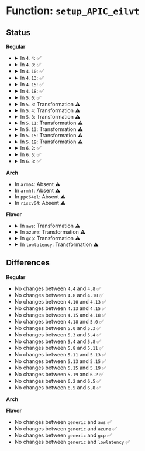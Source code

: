 # Function: <code>setup_APIC_eilvt</code>

## Status
<b>Regular</b>
<ul>
<li>
<details>
<summary>In <code>4.4</code>: ✅</summary>

```c
int setup_APIC_eilvt(u8 offset, u8 vector, u8 msg_type, u8 mask);
```

**Collision:** Unique Global

**Inline:** No

**Transformation:** False

**Instances:**

```
In arch/x86/kernel/apic/apic.c (ffffffff81053340)
Location: arch/x86/kernel/apic/apic.c:421
Inline: False
Direct callers:
  - arch/x86/events/amd/ibs.c:force_ibs_eilvt_setup
  - arch/x86/events/amd/ibs.c:force_ibs_eilvt_setup
  - arch/x86/events/amd/ibs.c:force_ibs_eilvt_setup
  - arch/x86/events/amd/ibs.c:amd_ibs_init
  - arch/x86/kernel/cpu/mcheck/mce_amd.c:mce_amd_feature_init
  - arch/x86/kernel/cpu/mcheck/mce_amd.c:mce_amd_feature_init
```
**Symbols:**

```
ffffffff81053340-ffffffff8105349c: setup_APIC_eilvt (STB_GLOBAL)
```
</details>
</li>
<li>
<details>
<summary>In <code>4.8</code>: ✅</summary>

```c
int setup_APIC_eilvt(u8 offset, u8 vector, u8 msg_type, u8 mask);
```

**Collision:** Unique Global

**Inline:** No

**Transformation:** False

**Instances:**

```
In arch/x86/kernel/apic/apic.c (ffffffff81053450)
Location: arch/x86/kernel/apic/apic.c:429
Inline: False
Direct callers:
  - arch/x86/events/amd/ibs.c:amd_ibs_init
  - arch/x86/events/amd/ibs.c:clear_APIC_ibs
  - arch/x86/events/amd/ibs.c:force_ibs_eilvt_setup
  - arch/x86/events/amd/ibs.c:force_ibs_eilvt_setup
  - arch/x86/events/amd/ibs.c:force_ibs_eilvt_setup
  - arch/x86/kernel/cpu/mcheck/mce_amd.c:mce_amd_feature_init
  - arch/x86/kernel/cpu/mcheck/mce_amd.c:prepare_threshold_block
```
**Symbols:**

```
ffffffff81053450-ffffffff810535b5: setup_APIC_eilvt (STB_GLOBAL)
```
</details>
</li>
<li>
<details>
<summary>In <code>4.10</code>: ✅</summary>

```c
int setup_APIC_eilvt(u8 offset, u8 vector, u8 msg_type, u8 mask);
```

**Collision:** Unique Global

**Inline:** No

**Transformation:** False

**Instances:**

```
In arch/x86/kernel/apic/apic.c (ffffffff81056140)
Location: arch/x86/kernel/apic/apic.c:430
Inline: False
Direct callers:
  - arch/x86/events/amd/ibs.c:amd_ibs_init
  - arch/x86/events/amd/ibs.c:clear_APIC_ibs
  - arch/x86/events/amd/ibs.c:force_ibs_eilvt_setup
  - arch/x86/events/amd/ibs.c:force_ibs_eilvt_setup
  - arch/x86/events/amd/ibs.c:force_ibs_eilvt_setup
  - arch/x86/kernel/cpu/mcheck/mce_amd.c:mce_amd_feature_init
  - arch/x86/kernel/cpu/mcheck/mce_amd.c:prepare_threshold_block
```
**Symbols:**

```
ffffffff81056140-ffffffff810562a5: setup_APIC_eilvt (STB_GLOBAL)
```
</details>
</li>
<li>
<details>
<summary>In <code>4.13</code>: ✅</summary>

```c
int setup_APIC_eilvt(u8 offset, u8 vector, u8 msg_type, u8 mask);
```

**Collision:** Unique Global

**Inline:** No

**Transformation:** False

**Instances:**

```
In arch/x86/kernel/apic/apic.c (ffffffff81055a70)
Location: arch/x86/kernel/apic/apic.c:432
Inline: False
Direct callers:
  - arch/x86/events/amd/ibs.c:amd_ibs_init
  - arch/x86/events/amd/ibs.c:clear_APIC_ibs
  - arch/x86/events/amd/ibs.c:force_ibs_eilvt_setup
  - arch/x86/events/amd/ibs.c:force_ibs_eilvt_setup
  - arch/x86/events/amd/ibs.c:force_ibs_eilvt_setup
  - arch/x86/kernel/cpu/mcheck/mce_amd.c:mce_amd_feature_init
  - arch/x86/kernel/cpu/mcheck/mce_amd.c:prepare_threshold_block
```
**Symbols:**

```
ffffffff81055a70-ffffffff81055bc4: setup_APIC_eilvt (STB_GLOBAL)
```
</details>
</li>
<li>
<details>
<summary>In <code>4.15</code>: ✅</summary>

```c
int setup_APIC_eilvt(u8 offset, u8 vector, u8 msg_type, u8 mask);
```

**Collision:** Unique Global

**Inline:** No

**Transformation:** False

**Instances:**

```
In arch/x86/kernel/apic/apic.c (ffffffff810595a0)
Location: arch/x86/kernel/apic/apic.c:423
Inline: False
Direct callers:
  - arch/x86/events/amd/ibs.c:amd_ibs_init
  - arch/x86/events/amd/ibs.c:clear_APIC_ibs
  - arch/x86/events/amd/ibs.c:force_ibs_eilvt_setup
  - arch/x86/events/amd/ibs.c:force_ibs_eilvt_setup
  - arch/x86/events/amd/ibs.c:force_ibs_eilvt_setup
  - arch/x86/kernel/cpu/mcheck/mce_amd.c:mce_amd_feature_init
  - arch/x86/kernel/cpu/mcheck/mce_amd.c:prepare_threshold_block
```
**Symbols:**

```
ffffffff810595a0-ffffffff810596fa: setup_APIC_eilvt (STB_GLOBAL)
```
</details>
</li>
<li>
<details>
<summary>In <code>4.18</code>: ✅</summary>

```c
int setup_APIC_eilvt(u8 offset, u8 vector, u8 msg_type, u8 mask);
```

**Collision:** Unique Global

**Inline:** No

**Transformation:** False

**Instances:**

```
In arch/x86/kernel/apic/apic.c (ffffffff8105c870)
Location: arch/x86/kernel/apic/apic.c:424
Inline: False
Direct callers:
  - arch/x86/events/amd/ibs.c:amd_ibs_init
  - arch/x86/events/amd/ibs.c:clear_APIC_ibs
  - arch/x86/events/amd/ibs.c:force_ibs_eilvt_setup
  - arch/x86/events/amd/ibs.c:force_ibs_eilvt_setup
  - arch/x86/events/amd/ibs.c:force_ibs_eilvt_setup
  - arch/x86/kernel/cpu/mcheck/mce_amd.c:mce_amd_feature_init
  - arch/x86/kernel/cpu/mcheck/mce_amd.c:prepare_threshold_block
```
**Symbols:**

```
ffffffff8105c870-ffffffff8105c9cd: setup_APIC_eilvt (STB_GLOBAL)
```
</details>
</li>
<li>
<details>
<summary>In <code>5.0</code>: ✅</summary>

```c
int setup_APIC_eilvt(u8 offset, u8 vector, u8 msg_type, u8 mask);
```

**Collision:** Unique Global

**Inline:** No

**Transformation:** False

**Instances:**

```
In arch/x86/kernel/apic/apic.c (ffffffff810624f0)
Location: arch/x86/kernel/apic/apic.c:430
Inline: False
Direct callers:
  - arch/x86/events/amd/ibs.c:amd_ibs_init
  - arch/x86/events/amd/ibs.c:clear_APIC_ibs
  - arch/x86/events/amd/ibs.c:force_ibs_eilvt_setup
  - arch/x86/events/amd/ibs.c:force_ibs_eilvt_setup
  - arch/x86/events/amd/ibs.c:force_ibs_eilvt_setup
  - arch/x86/kernel/cpu/mce/amd.c:mce_amd_feature_init
  - arch/x86/kernel/cpu/mce/amd.c:prepare_threshold_block
```
**Symbols:**

```
ffffffff810624f0-ffffffff8106265a: setup_APIC_eilvt (STB_GLOBAL)
```
</details>
</li>
<li>
<details>
<summary>In <code>5.3</code>: Transformation ⚠️</summary>

```c
int setup_APIC_eilvt(u8 offset, u8 vector, u8 msg_type, u8 mask);
```

**Collision:** Unique Global

**Inline:** No

**Transformation:** True

**Instances:**

```
In arch/x86/kernel/apic/apic.c (0)
Location: arch/x86/kernel/apic/apic.c:431
Inline: False
Direct callers:
  - arch/x86/events/amd/ibs.c:amd_ibs_init
  - arch/x86/events/amd/ibs.c:clear_APIC_ibs
  - arch/x86/events/amd/ibs.c:force_ibs_eilvt_setup
  - arch/x86/events/amd/ibs.c:force_ibs_eilvt_setup
  - arch/x86/events/amd/ibs.c:force_ibs_eilvt_setup
  - arch/x86/kernel/cpu/mce/amd.c:mce_amd_feature_init
  - arch/x86/kernel/cpu/mce/amd.c:prepare_threshold_block
```
**Symbols:**

```
ffffffff81066dfe-ffffffff81066e40: setup_APIC_eilvt.cold (STB_LOCAL)
ffffffff81065bb0-ffffffff81065ce3: setup_APIC_eilvt (STB_GLOBAL)
```
</details>
</li>
<li>
<details>
<summary>In <code>5.4</code>: Transformation ⚠️</summary>

```c
int setup_APIC_eilvt(u8 offset, u8 vector, u8 msg_type, u8 mask);
```

**Collision:** Unique Global

**Inline:** No

**Transformation:** True

**Instances:**

```
In arch/x86/kernel/apic/apic.c (0)
Location: arch/x86/kernel/apic/apic.c:431
Inline: False
Direct callers:
  - arch/x86/events/amd/ibs.c:amd_ibs_init
  - arch/x86/events/amd/ibs.c:clear_APIC_ibs
  - arch/x86/events/amd/ibs.c:force_ibs_eilvt_setup
  - arch/x86/events/amd/ibs.c:force_ibs_eilvt_setup
  - arch/x86/events/amd/ibs.c:force_ibs_eilvt_setup
  - arch/x86/kernel/cpu/mce/amd.c:mce_amd_feature_init
  - arch/x86/kernel/cpu/mce/amd.c:prepare_threshold_block
```
**Symbols:**

```
ffffffff81067473-ffffffff810674b5: setup_APIC_eilvt.cold (STB_LOCAL)
ffffffff810661e0-ffffffff81066313: setup_APIC_eilvt (STB_GLOBAL)
```
</details>
</li>
<li>
<details>
<summary>In <code>5.8</code>: Transformation ⚠️</summary>

```c
int setup_APIC_eilvt(u8 offset, u8 vector, u8 msg_type, u8 mask);
```

**Collision:** Unique Global

**Inline:** No

**Transformation:** True

**Instances:**

```
In arch/x86/kernel/apic/apic.c (0)
Location: arch/x86/kernel/apic/apic.c:429
Inline: False
Direct callers:
  - arch/x86/events/amd/ibs.c:x86_pmu_amd_ibs_dying_cpu
  - arch/x86/events/amd/ibs.c:perf_ibs_suspend
  - arch/x86/events/amd/ibs.c:force_ibs_eilvt_setup
  - arch/x86/events/amd/ibs.c:force_ibs_eilvt_setup
  - arch/x86/events/amd/ibs.c:force_ibs_eilvt_setup
  - arch/x86/kernel/cpu/mce/amd.c:prepare_threshold_block
```
**Symbols:**

```
ffffffff8106e0a6-ffffffff8106e0e8: setup_APIC_eilvt.cold (STB_LOCAL)
ffffffff8106ca90-ffffffff8106cbc2: setup_APIC_eilvt (STB_GLOBAL)
```
</details>
</li>
<li>
<details>
<summary>In <code>5.11</code>: Transformation ⚠️</summary>

```c
int setup_APIC_eilvt(u8 offset, u8 vector, u8 msg_type, u8 mask);
```

**Collision:** Unique Global

**Inline:** No

**Transformation:** True

**Instances:**

```
In arch/x86/kernel/apic/apic.c (0)
Location: arch/x86/kernel/apic/apic.c:435
Inline: False
Direct callers:
  - arch/x86/events/amd/ibs.c:amd_ibs_init
  - arch/x86/events/amd/ibs.c:x86_pmu_amd_ibs_dying_cpu
  - arch/x86/events/amd/ibs.c:perf_ibs_suspend
  - arch/x86/events/amd/ibs.c:force_ibs_eilvt_setup
  - arch/x86/events/amd/ibs.c:force_ibs_eilvt_setup
  - arch/x86/events/amd/ibs.c:force_ibs_eilvt_setup
  - arch/x86/kernel/cpu/mce/amd.c:prepare_threshold_block
```
**Symbols:**

```
ffffffff81bd6e0e-ffffffff81bd6e50: setup_APIC_eilvt.cold (STB_LOCAL)
ffffffff8106e240-ffffffff8106e372: setup_APIC_eilvt (STB_GLOBAL)
```
</details>
</li>
<li>
<details>
<summary>In <code>5.13</code>: Transformation ⚠️</summary>

```c
int setup_APIC_eilvt(u8 offset, u8 vector, u8 msg_type, u8 mask);
```

**Collision:** Unique Global

**Inline:** No

**Transformation:** True

**Instances:**

```
In arch/x86/kernel/apic/apic.c (0)
Location: arch/x86/kernel/apic/apic.c:435
Inline: False
Direct callers:
  - arch/x86/events/amd/ibs.c:x86_pmu_amd_ibs_dying_cpu
  - arch/x86/events/amd/ibs.c:perf_ibs_suspend
  - arch/x86/events/amd/ibs.c:force_ibs_eilvt_setup
  - arch/x86/events/amd/ibs.c:force_ibs_eilvt_setup
  - arch/x86/events/amd/ibs.c:force_ibs_eilvt_setup
  - arch/x86/kernel/cpu/mce/amd.c:mce_amd_feature_init
  - arch/x86/kernel/cpu/mce/amd.c:prepare_threshold_block
```
**Symbols:**

```
ffffffff81bc8f9b-ffffffff81bc8fdd: setup_APIC_eilvt.cold (STB_LOCAL)
ffffffff8106ec60-ffffffff8106ed91: setup_APIC_eilvt (STB_GLOBAL)
```
</details>
</li>
<li>
<details>
<summary>In <code>5.15</code>: Transformation ⚠️</summary>

```c
int setup_APIC_eilvt(u8 offset, u8 vector, u8 msg_type, u8 mask);
```

**Collision:** Unique Global

**Inline:** No

**Transformation:** True

**Instances:**

```
In arch/x86/kernel/apic/apic.c (0)
Location: arch/x86/kernel/apic/apic.c:432
Inline: False
Direct callers:
  - arch/x86/events/amd/ibs.c:x86_pmu_amd_ibs_dying_cpu
  - arch/x86/events/amd/ibs.c:perf_ibs_suspend
  - arch/x86/events/amd/ibs.c:force_ibs_eilvt_setup
  - arch/x86/events/amd/ibs.c:force_ibs_eilvt_setup
  - arch/x86/events/amd/ibs.c:force_ibs_eilvt_setup
  - arch/x86/kernel/cpu/mce/amd.c:mce_amd_feature_init
  - arch/x86/kernel/cpu/mce/amd.c:prepare_threshold_block
```
**Symbols:**

```
ffffffff81c9d9ef-ffffffff81c9da3a: setup_APIC_eilvt.cold (STB_LOCAL)
ffffffff8107a5e0-ffffffff8107a79b: setup_APIC_eilvt (STB_GLOBAL)
```
</details>
</li>
<li>
<details>
<summary>In <code>5.19</code>: Transformation ⚠️</summary>

```c
int setup_APIC_eilvt(u8 offset, u8 vector, u8 msg_type, u8 mask);
```

**Collision:** Unique Global

**Inline:** No

**Transformation:** True

**Instances:**

```
In arch/x86/kernel/apic/apic.c (0)
Location: arch/x86/kernel/apic/apic.c:441
Inline: False
Direct callers:
  - arch/x86/events/amd/ibs.c:x86_pmu_amd_ibs_dying_cpu
  - arch/x86/events/amd/ibs.c:perf_ibs_suspend
  - arch/x86/events/amd/ibs.c:force_ibs_eilvt_setup
  - arch/x86/events/amd/ibs.c:force_ibs_eilvt_setup
  - arch/x86/events/amd/ibs.c:force_ibs_eilvt_setup
  - arch/x86/kernel/cpu/mce/amd.c:mce_amd_feature_init
  - arch/x86/kernel/cpu/mce/amd.c:prepare_threshold_block
```
**Symbols:**

```
ffffffff81e4cd2e-ffffffff81e4cd79: setup_APIC_eilvt.cold (STB_LOCAL)
ffffffff81088e20-ffffffff81088fc7: setup_APIC_eilvt (STB_GLOBAL)
```
</details>
</li>
<li>
<details>
<summary>In <code>6.2</code>: ✅</summary>

```c
int setup_APIC_eilvt(u8 offset, u8 vector, u8 msg_type, u8 mask);
```

**Collision:** Unique Global

**Inline:** No

**Transformation:** False

**Instances:**

```
In arch/x86/kernel/apic/apic.c (ffffffff8109ca90)
Location: arch/x86/kernel/apic/apic.c:442
Inline: False
Direct callers:
  - arch/x86/events/amd/ibs.c:amd_ibs_init
  - arch/x86/events/amd/ibs.c:x86_pmu_amd_ibs_dying_cpu
  - arch/x86/events/amd/ibs.c:perf_ibs_suspend
  - arch/x86/events/amd/ibs.c:setup_APIC_ibs
  - arch/x86/events/amd/ibs.c:force_ibs_eilvt_setup
  - arch/x86/events/amd/ibs.c:force_ibs_eilvt_setup
  - arch/x86/events/amd/ibs.c:force_ibs_eilvt_setup
  - arch/x86/kernel/cpu/mce/amd.c:mce_amd_feature_init
  - arch/x86/kernel/cpu/mce/amd.c:prepare_threshold_block
```
**Symbols:**

```
ffffffff8109ca90-ffffffff8109cca3: setup_APIC_eilvt (STB_GLOBAL)
```
</details>
</li>
<li>
<details>
<summary>In <code>6.5</code>: ✅</summary>

```c
int setup_APIC_eilvt(u8 offset, u8 vector, u8 msg_type, u8 mask);
```

**Collision:** Unique Global

**Inline:** No

**Transformation:** False

**Instances:**

```
In arch/x86/kernel/apic/apic.c (ffffffff8109f9b0)
Location: arch/x86/kernel/apic/apic.c:444
Inline: False
Direct callers:
  - arch/x86/events/amd/ibs.c:amd_ibs_init
  - arch/x86/events/amd/ibs.c:x86_pmu_amd_ibs_dying_cpu
  - arch/x86/events/amd/ibs.c:perf_ibs_suspend
  - arch/x86/events/amd/ibs.c:setup_APIC_ibs
  - arch/x86/events/amd/ibs.c:force_ibs_eilvt_setup
  - arch/x86/events/amd/ibs.c:force_ibs_eilvt_setup
  - arch/x86/events/amd/ibs.c:force_ibs_eilvt_setup
  - arch/x86/kernel/cpu/mce/amd.c:mce_amd_feature_init
  - arch/x86/kernel/cpu/mce/amd.c:prepare_threshold_block
```
**Symbols:**

```
ffffffff8109f9b0-ffffffff8109fbc5: setup_APIC_eilvt (STB_GLOBAL)
```
</details>
</li>
<li>
<details>
<summary>In <code>6.8</code>: ✅</summary>

```c
int setup_APIC_eilvt(u8 offset, u8 vector, u8 msg_type, u8 mask);
```

**Collision:** Unique Global

**Inline:** No

**Transformation:** False

**Instances:**

```
In arch/x86/kernel/apic/apic.c (ffffffff810a6f20)
Location: arch/x86/kernel/apic/apic.c:411
Inline: False
Direct callers:
  - arch/x86/events/amd/ibs.c:amd_ibs_init
  - arch/x86/events/amd/ibs.c:x86_pmu_amd_ibs_dying_cpu
  - arch/x86/events/amd/ibs.c:perf_ibs_suspend
  - arch/x86/events/amd/ibs.c:setup_APIC_ibs
  - arch/x86/events/amd/ibs.c:force_ibs_eilvt_setup
  - arch/x86/events/amd/ibs.c:force_ibs_eilvt_setup
  - arch/x86/events/amd/ibs.c:force_ibs_eilvt_setup
  - arch/x86/kernel/cpu/mce/amd.c:mce_amd_feature_init
  - arch/x86/kernel/cpu/mce/amd.c:prepare_threshold_block
```
**Symbols:**

```
ffffffff810a6f20-ffffffff810a711f: setup_APIC_eilvt (STB_GLOBAL)
```
</details>
</li>
</ul>
<b>Arch</b>
<ul>
<li>
In <code>arm64</code>: Absent ⚠️
</li>
<li>
In <code>armhf</code>: Absent ⚠️
</li>
<li>
In <code>ppc64el</code>: Absent ⚠️
</li>
<li>
In <code>riscv64</code>: Absent ⚠️
</li>
</ul>
<b>Flavor</b>
<ul>
<li>
<details>
<summary>In <code>aws</code>: Transformation ⚠️</summary>

```c
int setup_APIC_eilvt(u8 offset, u8 vector, u8 msg_type, u8 mask);
```

**Collision:** Unique Global

**Inline:** No

**Transformation:** True

**Instances:**

```
In arch/x86/kernel/apic/apic.c (0)
Location: arch/x86/kernel/apic/apic.c:431
Inline: False
Direct callers:
  - arch/x86/events/amd/ibs.c:amd_ibs_init
  - arch/x86/events/amd/ibs.c:clear_APIC_ibs
  - arch/x86/events/amd/ibs.c:force_ibs_eilvt_setup
  - arch/x86/events/amd/ibs.c:force_ibs_eilvt_setup
  - arch/x86/events/amd/ibs.c:force_ibs_eilvt_setup
  - arch/x86/kernel/cpu/mce/amd.c:mce_amd_feature_init
  - arch/x86/kernel/cpu/mce/amd.c:prepare_threshold_block
```
**Symbols:**

```
ffffffff81066f63-ffffffff81066fa5: setup_APIC_eilvt.cold (STB_LOCAL)
ffffffff81065cd0-ffffffff81065e03: setup_APIC_eilvt (STB_GLOBAL)
```
</details>
</li>
<li>
<details>
<summary>In <code>azure</code>: Transformation ⚠️</summary>

```c
int setup_APIC_eilvt(u8 offset, u8 vector, u8 msg_type, u8 mask);
```

**Collision:** Unique Global

**Inline:** No

**Transformation:** True

**Instances:**

```
In arch/x86/kernel/apic/apic.c (0)
Location: arch/x86/kernel/apic/apic.c:431
Inline: False
Direct callers:
  - arch/x86/events/amd/ibs.c:amd_ibs_init
  - arch/x86/events/amd/ibs.c:clear_APIC_ibs
  - arch/x86/events/amd/ibs.c:force_ibs_eilvt_setup
  - arch/x86/events/amd/ibs.c:force_ibs_eilvt_setup
  - arch/x86/events/amd/ibs.c:force_ibs_eilvt_setup
  - arch/x86/kernel/cpu/mce/amd.c:mce_amd_feature_init
  - arch/x86/kernel/cpu/mce/amd.c:prepare_threshold_block
```
**Symbols:**

```
ffffffff81057320-ffffffff81057362: setup_APIC_eilvt.cold (STB_LOCAL)
ffffffff81056050-ffffffff81056183: setup_APIC_eilvt (STB_GLOBAL)
```
</details>
</li>
<li>
<details>
<summary>In <code>gcp</code>: Transformation ⚠️</summary>

```c
int setup_APIC_eilvt(u8 offset, u8 vector, u8 msg_type, u8 mask);
```

**Collision:** Unique Global

**Inline:** No

**Transformation:** True

**Instances:**

```
In arch/x86/kernel/apic/apic.c (0)
Location: arch/x86/kernel/apic/apic.c:431
Inline: False
Direct callers:
  - arch/x86/events/amd/ibs.c:amd_ibs_init
  - arch/x86/events/amd/ibs.c:clear_APIC_ibs
  - arch/x86/events/amd/ibs.c:force_ibs_eilvt_setup
  - arch/x86/events/amd/ibs.c:force_ibs_eilvt_setup
  - arch/x86/events/amd/ibs.c:force_ibs_eilvt_setup
  - arch/x86/kernel/cpu/mce/amd.c:mce_amd_feature_init
  - arch/x86/kernel/cpu/mce/amd.c:prepare_threshold_block
```
**Symbols:**

```
ffffffff81067413-ffffffff81067455: setup_APIC_eilvt.cold (STB_LOCAL)
ffffffff81066180-ffffffff810662b3: setup_APIC_eilvt (STB_GLOBAL)
```
</details>
</li>
<li>
<details>
<summary>In <code>lowlatency</code>: Transformation ⚠️</summary>

```c
int setup_APIC_eilvt(u8 offset, u8 vector, u8 msg_type, u8 mask);
```

**Collision:** Unique Global

**Inline:** No

**Transformation:** True

**Instances:**

```
In arch/x86/kernel/apic/apic.c (0)
Location: arch/x86/kernel/apic/apic.c:431
Inline: False
Direct callers:
  - arch/x86/events/amd/ibs.c:amd_ibs_init
  - arch/x86/events/amd/ibs.c:clear_APIC_ibs
  - arch/x86/events/amd/ibs.c:force_ibs_eilvt_setup
  - arch/x86/events/amd/ibs.c:force_ibs_eilvt_setup
  - arch/x86/events/amd/ibs.c:force_ibs_eilvt_setup
  - arch/x86/kernel/cpu/mce/amd.c:mce_amd_feature_init
  - arch/x86/kernel/cpu/mce/amd.c:prepare_threshold_block
```
**Symbols:**

```
ffffffff810689f3-ffffffff81068a35: setup_APIC_eilvt.cold (STB_LOCAL)
ffffffff81067760-ffffffff81067893: setup_APIC_eilvt (STB_GLOBAL)
```
</details>
</li>
</ul>

## Differences
<b>Regular</b>
<ul>
<li>
No changes between <code>4.4</code> and <code>4.8</code> ✅
</li>
<li>
No changes between <code>4.8</code> and <code>4.10</code> ✅
</li>
<li>
No changes between <code>4.10</code> and <code>4.13</code> ✅
</li>
<li>
No changes between <code>4.13</code> and <code>4.15</code> ✅
</li>
<li>
No changes between <code>4.15</code> and <code>4.18</code> ✅
</li>
<li>
No changes between <code>4.18</code> and <code>5.0</code> ✅
</li>
<li>
No changes between <code>5.0</code> and <code>5.3</code> ✅
</li>
<li>
No changes between <code>5.3</code> and <code>5.4</code> ✅
</li>
<li>
No changes between <code>5.4</code> and <code>5.8</code> ✅
</li>
<li>
No changes between <code>5.8</code> and <code>5.11</code> ✅
</li>
<li>
No changes between <code>5.11</code> and <code>5.13</code> ✅
</li>
<li>
No changes between <code>5.13</code> and <code>5.15</code> ✅
</li>
<li>
No changes between <code>5.15</code> and <code>5.19</code> ✅
</li>
<li>
No changes between <code>5.19</code> and <code>6.2</code> ✅
</li>
<li>
No changes between <code>6.2</code> and <code>6.5</code> ✅
</li>
<li>
No changes between <code>6.5</code> and <code>6.8</code> ✅
</li>
</ul>
<b>Arch</b>
<ul>
</ul>
<b>Flavor</b>
<ul>
<li>
No changes between <code>generic</code> and <code>aws</code> ✅
</li>
<li>
No changes between <code>generic</code> and <code>azure</code> ✅
</li>
<li>
No changes between <code>generic</code> and <code>gcp</code> ✅
</li>
<li>
No changes between <code>generic</code> and <code>lowlatency</code> ✅
</li>
</ul>
